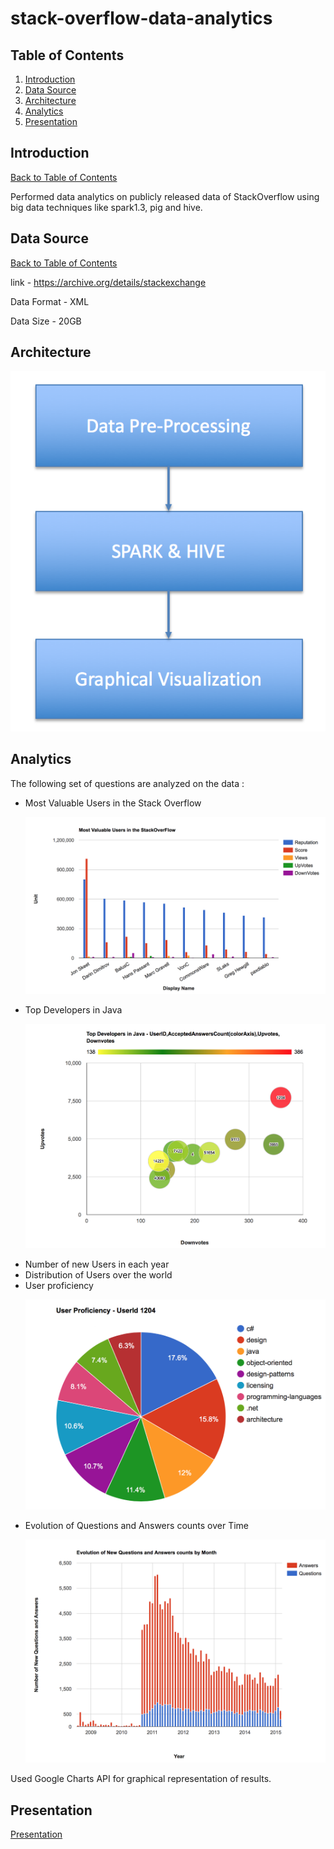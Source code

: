 # stack-overflow-data-analytics

## Table of Contents
1. [Introduction](README.md#introduction)
2. [Data Source](README.md#data-source)
3. [Architecture](README.md#architecture)
4. [Analytics](README.md#analytics)
5. [Presentation](README.md#presentation)

## Introduction
[Back to Table of Contents](README.md#table-of-contents)

Performed data analytics on publicly released data of StackOverflow using big data techniques like spark1.3, pig and hive.

## Data Source
[Back to Table of Contents](README.md#table-of-contents)

link - https://archive.org/details/stackexchange

Data Format - XML

Data Size - 20GB

## Architecture

![alt text](images/architecture.png?raw=true "Architecture")

## Analytics
The following set of questions are analyzed on the data :
<ul>
<li>Most Valuable Users in the Stack Overflow

![alt text](images/valuableusers.png?raw=true "Valuable Users")

</li>

<li>Top Developers in Java</li>

![alt text](images/javadevelopers.png?raw=true "Java Developers")

<li>Number of new Users in each year</li>
<li>Distribution of Users over the world</li>
<li>User proficiency</li>

![alt text](images/userproficiency.png?raw=true "User Proficiency")

<li>Evolution of Questions and Answers counts over Time</li>

![alt text](images/questionsandanswers.png?raw=true "Questions and Answers Growth")
</ul>

Used Google Charts API for graphical representation of results.

## Presentation
[Presentation](http://bit.ly/stackoverflowanalytics)
